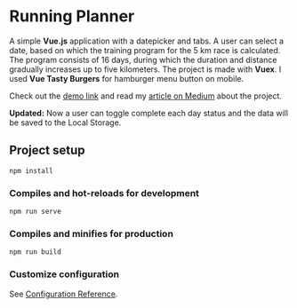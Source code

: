 # Running Planner

A simple **Vue.js** application with a datepicker and tabs. A user can select a date, based on which the training program for the 5 km race is calculated. The program consists of 16 days, during which the duration and distance gradually increases up to five kilometers. The project is made with **Vuex**. I used **Vue Tasty Burgers** for hamburger menu button on mobile.

Check out the [demo link](https://ni4yja.github.io/running-planner/) and read my [article on Medium](https://ni4yja.medium.com/running-planner-vue-js-application-4784f0560ec4) about the project.

**Updated:** Now a user can toggle complete each day status and the data will be saved to the Local Storage.

## Project setup
```
npm install
```

### Compiles and hot-reloads for development
```
npm run serve
```

### Compiles and minifies for production
```
npm run build
```

### Customize configuration
See [Configuration Reference](https://cli.vuejs.org/config/).
